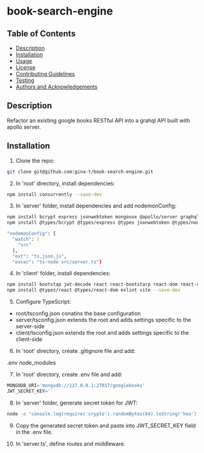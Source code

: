 # book-search-engine

## Table of Contents

- [Description](#description)
- [Installation](#installation)
- [Usage](#usage)
- [License](#license)
- [Contributing Guidelines](#contributing-guidelines)
- [Testing](#testing)
- [Authors and Acknowledgements](#authors-and-acknowledgements)


## Description

Refactor an existing google books RESTful API into a grahql API built with apollo server.

## Installation

1. Clone the repo:

```zsh
git clone git@github.com:gina-t/book-search-engine.git

```
2. In 'root' directory, install dependencies:

```zsh
npm install consurrently --save-dev
```

3. In 'server' folder, install dependencies and add nodemonConfig:

```zsh
npm install bcrypt express jsonwebtoken mongoose @apollo/server graphql graphql-tools
npm install @types/bcrypt @types/express @types jsonwebtoken @types/node dotenv nodemon typescript ts-node --save-dev

"nodemonConfig": {
  "watch": [
    "src"
  ],
  "ext": "ts,json,js",
  "excec": "ts-node src/server.ts"}
```
4. In 'client' folder, install dependencies:

```zsh 
npm install bootstap jwt-decode react react-bootstarp react-dom react-router-dom
npm install @types/react @types/react-dom eslint vite --save-dev
```

5. Configure TypeScript:

- root/tsconfig.json conatins the base configuration
- server/tsconfig.json extends the root and adds settings specific to the server-side
- client/tsconfig.json extends the root and adds settings specific to the client-side

6. In 'root' directory, create .gitignore file and add:

.env
node_modules

7. In 'root' directory, create .env file and add:

```javascript
MONGODB_URI='mongodb://127.0.0.1:27017/googlebooks'
JWT_SECRET_KEY=''

```
8. In 'server' folder, generate secret token for JWT:

```zsh
node -e "console.log(require('crypto').randomBytes(64).toString('hex'))"
```

9. Copy the generated secret token and paste into JWT_SECRET_KEY field in the .env file.

10. In 'server.ts', define routes and middleware.
